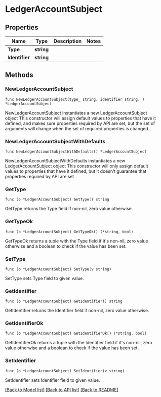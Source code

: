 # LedgerAccountSubject

## Properties

Name | Type | Description | Notes
------------ | ------------- | ------------- | -------------
**Type** | **string** |  |
**Identifier** | **string** |  |

## Methods

### NewLedgerAccountSubject

`func NewLedgerAccountSubject(type_ string, identifier string, ) *LedgerAccountSubject`

NewLedgerAccountSubject instantiates a new LedgerAccountSubject object
This constructor will assign default values to properties that have it defined,
and makes sure properties required by API are set, but the set of arguments
will change when the set of required properties is changed

### NewLedgerAccountSubjectWithDefaults

`func NewLedgerAccountSubjectWithDefaults() *LedgerAccountSubject`

NewLedgerAccountSubjectWithDefaults instantiates a new LedgerAccountSubject object
This constructor will only assign default values to properties that have it defined,
but it doesn't guarantee that properties required by API are set

### GetType

`func (o *LedgerAccountSubject) GetType() string`

GetType returns the Type field if non-nil, zero value otherwise.

### GetTypeOk

`func (o *LedgerAccountSubject) GetTypeOk() (*string, bool)`

GetTypeOk returns a tuple with the Type field if it's non-nil, zero value otherwise
and a boolean to check if the value has been set.

### SetType

`func (o *LedgerAccountSubject) SetType(v string)`

SetType sets Type field to given value.


### GetIdentifier

`func (o *LedgerAccountSubject) GetIdentifier() string`

GetIdentifier returns the Identifier field if non-nil, zero value otherwise.

### GetIdentifierOk

`func (o *LedgerAccountSubject) GetIdentifierOk() (*string, bool)`

GetIdentifierOk returns a tuple with the Identifier field if it's non-nil, zero value otherwise
and a boolean to check if the value has been set.

### SetIdentifier

`func (o *LedgerAccountSubject) SetIdentifier(v string)`

SetIdentifier sets Identifier field to given value.



[[Back to Model list]](../README.md#documentation-for-models) [[Back to API list]](../README.md#documentation-for-api-endpoints) [[Back to README]](../README.md)
